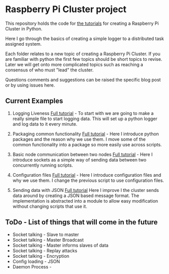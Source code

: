Raspberry Pi Cluster project
============================

This repository holds the code for [the tutorials](https://chewett.co.uk/blog/category/raspberry-pi-cluster/) for creating a Raspberry Pi Cluster in Python.

Here I go through the basics of creating a simple logger to a distributed task assigned system.

Each folder relates to a new topic of creating a Raspberry Pi Cluster.
If you are familiar with python the first few topics should be short topics to revise.
Later we will get onto more complicated topics such as reaching a consensus of who must "lead" the cluster.

Questions comments and suggestions can be raised the specific blog post or by using issues here.

## Current Examples

1. Logging Liveness [Full tutorial](https://chewett.co.uk/blog/741/raspberry-pi-cluster-node-01-logging-liveness/) - 
 To start with we are going to make a really simple file to start logging data.
 This will set up a python logger and log data to it every minute.

2. Packaging common functionality [Full tutorial](https://chewett.co.uk/blog/881/raspberry-pi-cluster-node-02-packaging-common-functionality/) -
 Here I introduce python packages and the reason why we use them.
I move some of the common functionality into a package so more easily use across scripts.

3. Basic node communication between two nodes [Full tutorial](https://chewett.co.uk/blog/901/raspberry-pi-cluster-node-03-basic-node-communication-two-nodes/) -
 Here I introduce sockets as a simple way of sending data between two concurrently running scripts.

4. Configuration files [Full tutorial](https://chewett.co.uk/blog/1001/raspberry-pi-cluster-node-04-configuration-files-configparser/) - 
 Here I introduce configuration files and why we use them.
 I change the previous script to use configuration files.
 
5. Sending data with JSON [Full tutorial](https://chewett.co.uk/)
 Here I improve I the cluster sends data around by creating a JSON
 based message format. The implementation is abstracted into a module
 to allow easy modification without changing scripts that use it.
 
## ToDo - List of things that will come in the future

* Socket talking - Slave to master
* Socket talking - Master Broadcast
* Socket talking - Master informs slaves of data
* Socket talking - Replay attacks
* Socket talking - Encryption
* Config loading - JSON
* Daemon Process -
